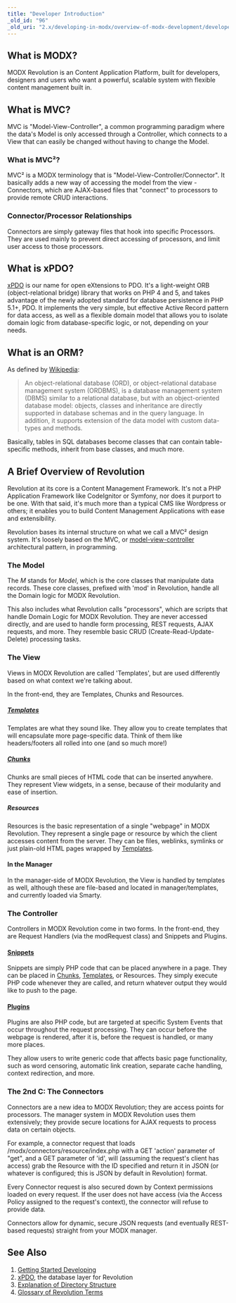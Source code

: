 ```yaml
---
title: "Developer Introduction"
_old_id: "96"
_old_uri: "2.x/developing-in-modx/overview-of-modx-development/developer-introduction"
---
```


## What is MODX?

MODX Revolution is an Content Application Platform, built for developers, designers and users who want a powerful, scalable system with flexible content management built in.

## What is MVC?

MVC is "Model-View-Controller", a common programming paradigm where the data's Model is only accessed through a Controller, which connects to a View that can easily be changed without having to change the Model.

### What is MVC²?

MVC² is a MODX terminology that is "Model-View-Controller/Connector". It basically adds a new way of accessing the model from the view - Connectors, which are AJAX-based files that "connect" to processors to provide remote CRUD interactions.

### Connector/Processor Relationships

Connectors are simply gateway files that hook into specific Processors. They are used mainly to prevent direct accessing of processors, and limit user access to those processors.

## What is xPDO?

[xPDO](extending-modx/xpdo "xPDO") is our name for open eXtensions to PDO. It's a light-weight ORB (object-relational bridge) library that works on PHP 4 and 5, and takes advantage of the newly adopted standard for database persistence in PHP 5.1+, PDO. It implements the very simple, but effective Active Record pattern for data access, as well as a flexible domain model that allows you to isolate domain logic from database-specific logic, or not, depending on your needs.

## What is an ORM?

As defined by [Wikipedia](http://www.wikipedia.org/wiki/Object-relational_model):

> An object-relational database (ORD), or object-relational database management system (ORDBMS), is a database management system (DBMS) similar to a relational database, but with an object-oriented database model: objects, classes and inheritance are directly supported in database schemas and in the query language. In addition, it supports extension of the data model with custom data-types and methods.

Basically, tables in SQL databases become classes that can contain table-specific methods, inherit from base classes, and much more.

## A Brief Overview of Revolution

Revolution at its core is a Content Management Framework. It's not a PHP Application Framework like CodeIgnitor or Symfony, nor does it purport to be one. With that said, it's much more than a typical CMS like Wordpress or others; it enables you to build Content Management Applications with ease and extensibility.

Revolution bases its internal structure on what we call a MVC² design system. It's loosely based on the MVC, or [model-view-controller](http://en.wikipedia.org/wiki/Model-view-controller) architectural pattern, in programming.

### The Model

The _M_ stands for _Model_, which is the core classes that manipulate data records. These core classes, prefixed with 'mod' in Revolution, handle all the Domain logic for MODX Revolution.

This also includes what Revolution calls "processors", which are scripts that handle Domain Logic for MODX Revolution. They are never accessed directly, and are used to handle form processing, REST requests, AJAX requests, and more. They resemble basic CRUD (Create-Read-Update-Delete) processing tasks.

### The View

Views in MODX Revolution are called 'Templates', but are used differently based on what context we're talking about.

In the front-end, they are Templates, Chunks and Resources.

##### [Templates](building-sites/elements/templates "Templates")

Templates are what they sound like. They allow you to create templates that will encapsulate more page-specific data. Think of them like headers/footers all rolled into one (and so much more!)

##### [Chunks](building-sites/elements/chunks "Chunks")

Chunks are small pieces of HTML code that can be inserted anywhere. They represent View widgets, in a sense, because of their modularity and ease of insertion.

##### Resources

Resources is the basic representation of a single "webpage" in MODX Revolution. They represent a single page or resource by which the client accesses content from the server. They can be files, weblinks, symlinks or just plain-old HTML pages wrapped by [Templates](building-sites/elements/templates "Templates").

#### In the Manager

In the manager-side of MODX Revolution, the View is handled by templates as well, although these are file-based and located in manager/templates, and currently loaded via Smarty.

### The Controller

Controllers in MODX Revolution come in two forms. In the front-end, they are Request Handlers (via the modRequest class) and Snippets and Plugins.

#### [Snippets](extending-modx/snippets "Snippets")

Snippets are simply PHP code that can be placed anywhere in a page. They can be placed in [Chunks](building-sites/elements/chunks "Chunks"), [Templates](building-sites/elements/templates "Templates"), or Resources. They simply execute PHP code whenever they are called, and return whatever output they would like to push to the page.

#### [Plugins](extending-modx/plugins "Plugins")

Plugins are also PHP code, but are targeted at specific System Events that occur throughout the request processing. They can occur before the webpage is rendered, after it is, before the request is handled, or many more places.

They allow users to write generic code that affects basic page functionality, such as word censoring, automatic link creation, separate cache handling, context redirection, and more.

### The 2nd C: The Connectors

Connectors are a new idea to MODX Revolution; they are access points for processors. The manager system in MODX Revolution uses them extensively; they provide secure locations for AJAX requests to process data on certain objects.

For example, a connector request that loads /modx/connectors/resource/index.php with a GET 'action' parameter of "get", and a GET parameter of 'id', will (assuming the request's client has access) grab the Resource with the ID specified and return it in JSON (or whatever is configured; this is JSON by default in Revolution) format.

Every Connector request is also secured down by Context permissions loaded on every request. If the user does not have access (via the Access Policy assigned to the request's context), the connector will refuse to provide data.

Connectors allow for dynamic, secure JSON requests (and eventually REST-based requests) straight from your MODX manager.

## See Also

1. [Getting Started Developing](extending-modx/getting-started)
2. [xPDO](extending-modx/xpdo), the database layer for Revolution
3. [Explanation of Directory Structure](getting-started/directory-structure "Explanation of Directory Structure")
4. [Glossary of Revolution Terms](getting-started/glossary "Glossary of Revolution Terms")

